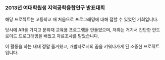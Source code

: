 ### 2013년 여대학원생 지역공학융합연구 발표대회

해당 프로젝트는 고등학교 때 처음으로 프로그래밍에 대해 접할 수 있었던 기회입니다.

당시에 AR을 가지고 문화재 교육용 프로그램을 만들었으며, 저희는 거기서 간단한 안드로이드 프로그래밍을 배웠고 자료조사를 맡았습니다.

이 활동을 하는 내내 정말 즐거웠고, 개발자로서의 꿈을 키워나가게 된 소중한 프로젝트입니다.
